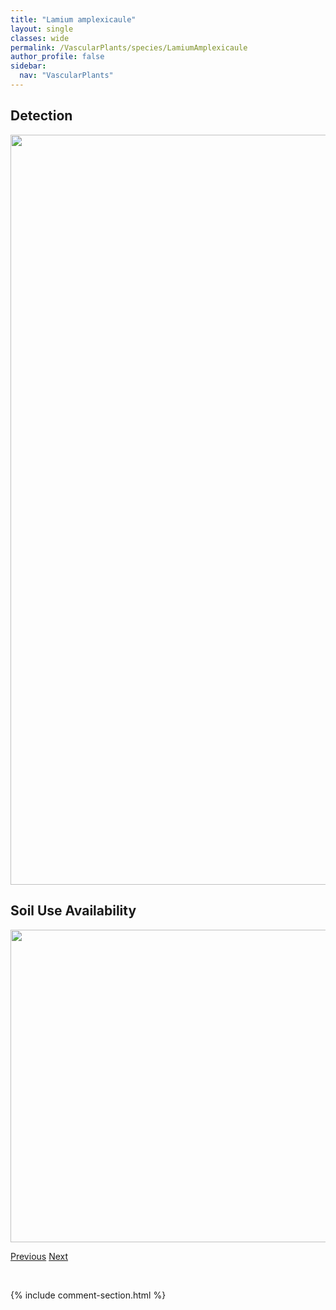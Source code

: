 ```yaml
---
title: "Lamium amplexicaule"
layout: single
classes: wide
permalink: /VascularPlants/species/LamiumAmplexicaule
author_profile: false
sidebar:
  nav: "VascularPlants"
---
```


<h2>Detection</h2>

<a href="https://drive.google.com/uc?export=view&id=107J7upp3Y9pGDKbo0DoYzDdntQitU62R">
<img src="https://drive.google.com/uc?export=view&id=107J7upp3Y9pGDKbo0DoYzDdntQitU62R" height = "1200" width = "800">
</a>


<h2>Soil Use Availability</h2>

<a href="https://drive.google.com/uc?export=view&id=176F6J0vUte9XJO-IMYkaAygpqh1eSNH6">
<img src="https://drive.google.com/uc?export=view&id=176F6J0vUte9XJO-IMYkaAygpqh1eSNH6" height = "500" width = "1000">
</a>


<a href="/DevelopmentWebsite/VascularPlants/species/LadeaniaLanceolata" class="pagination--pager" title="Ladeania lanceolata">Previous</a> <a href="/DevelopmentWebsite/VascularPlants/species/Lappula" class="pagination--pager" title="Lappula">Next</a>

<p>&nbsp;</p>

{% include comment-section.html %}
